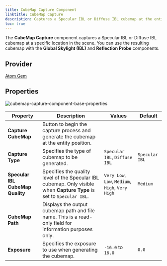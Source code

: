 ```yaml
---
title: CubeMap Capture Component
linktitle: CubeMap Capture
description: Captures a Specular IBL or Diffuse IBL cubemap at the entity location.
toc: true
---
```


The **CubeMap Capture** component captures a Specular IBL or Diffuse IBL cubemap at a specific location in the scene. You can use the resulting cubemap with the **Global Skylight (IBL)** and **Reflection Probe** components.

## Provider

[Atom Gem](/docs/user-guide/gems/reference/rendering/atom/atom/)


## Properties

![cubemap-capture-component-base-properties](/images/user-guide/components/reference/atom/cubemap-capture/cubemap-capture-base-properties-ui.png)

| Property | Description | Values | Default |
|-|-|-|-|
| **Capture CubeMap** | Button to begin the capture process and generate the cubemap at the entity position. |  |  |
| **Capture Type** | Specifies the type of cubemap to be generated. | `Specular IBL`, `Diffuse IBL` | `Specular IBL` |
| **Specular IBL CubeMap Quality** | Specifies the quality level of the Specular IBL cubemap.  Only visible when **Capture Type** is set to `Specular IBL`. | `Very Low`, `Low`, `Medium`, `High`, `Very High` | `Medium` |
| **CubeMap Path** | Displays the output cubemap path and file name.  This is a read-only field for information purposes only.
| **Exposure** | Specifies the exposure to use when generating the cubemap. | `-16.0` to `16.0` | `0.0` |
